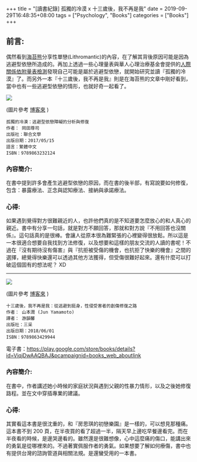 +++
title = "[讀書紀錄] 孤獨的冷漠 x 十三歲後，我不再是我"
date = 2019-09-29T16:48:35+08:00
tags = ["Psychology", "Books"]
categories = ["Books"]
+++

## 前言:

偶然看到[海苔熊](https://www.facebook.com/Haitaibear/)分享性單戀(Lithromantic)的內容，在了解其背後原因可能是因為逃避型依戀所造成的。再加上透過一些心理量表與華人心理治療基金會提供的[人際關係依附量表檢測](https://www.tip.org.tw/evaluatefree11)發現自己可能是屬於逃避型依戀，就開始研究並讀『孤獨的冷漠』了。而另外一本『十三歲後，我不再是我』則是在海苔熊的文章中剛好看到，當中也有一些逃避型依戀的情形，也就好奇一起看了。

![](https://im2.book.com.tw/image/getImage?i=https://www.books.com.tw/img/001/075/17/0010751707.jpg&v=590319b7&w=348&h=348)

(圖片參考 [博客來](https://www.books.com.tw/products/0010751707) )

```
孤獨的冷漠：逃避型依戀障礙的分析與修復
作者： 岡田尊司
出版社：聯合文學
出版日期：2017/05/15
語言：繁體中文
ISBN：9789863232124
```

### 內容簡介:

在書中提到許多會產生逃避型依戀的原因，而在書的後半部，有寫說要如何修復，包含：暴露療法、正念與認知療法、接納與承諾療法。

### 心得:

如果遇到覺得對方很難親近的人，也許他們真的是不知道要怎麼放心的和人真心的親近。書中有分享一句話，就是對方不願回答，那就和對方說『不用回答也沒關係』。這句話真的是很棒。會讓人從原本很為難緊張的心裡變得很放鬆。所以這是一本很適合想要自我找到方法修復，以及想要和這樣的朋友交流的人讀的書呢！不過在『沒有期待沒有傷害』與『抗拒被受傷的機會，也抗拒了快樂的機會』之間的選擇，總覺得快樂還可以透過其他方法獲得，但受傷很難好起來。還有什麼可以打破這個固有的想法呢？ XD

---

![](https://im1.book.com.tw/image/getImage?i=https://www.books.com.tw/img/001/078/72/0010787294.jpg&v=5af41f6d&w=348&h=348)

(圖片參考 [博客來](https://www.books.com.tw/products/0010787294) )

```
十三歲後，我不再是我：從逃避到挺身，性侵受害者的創傷修復之路
作者： 山本潤 (Jun Yamamoto)
譯者： 游韻馨
出版社：三采
出版日期：2018/06/01
ISBN：9789863429944
```

電子書：https://play.google.com/store/books/details?id=ViqjDwAAQBAJ&pcampaignid=books_web_aboutlink

### 內容簡介:

在書中，作者講述她小時候的家庭狀況與遇到父親的性暴力情形，以及之後她修復路程。並在文中穿插專業的建議。

### 心得:

其實看這本書是很沈重的，和『房思琪的初戀樂園』是一樣的，可以想見那種痛。這本書不到 200 頁，在半夜買的看了超過一半，隔天早上邊吃早餐邊看完。而在半夜看的時候，是邊哭邊看的。雖然還是很難想像，心中這麼痛的傷口，能講出來的勇氣是從哪裡來的。不過著實佩服作者的勇氣。如果想要了解如何療傷，書中也有提供台灣的諮詢管道與相關法規。是還蠻受用的一本書。

